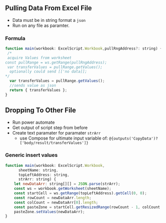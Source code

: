 ## Pulling Data From Excel File
- Data must be in string format a `json`
- Run on any file as paramter.

### Formula
````js
function main(workbook: ExcelScript.Workbook,pullRngAddress?: string) {
 /*
 acquire Values from worksheet
const pullRange = ws.getRange(pullRngAddress);
 var transferValues = pullRange.getValues();
  optionally could send [['no data]];
*/
  var transferValues = pullRange.getValues();
  //sends value as json
  return { transferValues };
}
````
## Dropping To Other File
- Run power automate
- Get output of script step from before
- Create text paramater for paramater `strArr`
    - use Compose for ultimate input variable of: `@{outputs('CopyData')?['body/result/transferValues']}`

### Generic insert values
````js
function main(workbook: ExcelScript.Workbook,
      sheetName: string,
      topLeftAddress: string,
      strArr: string) {
    let newDataArr: string[][] = JSON.parse(strArr);
    const ws = workbook.getWorksheet(sheetName);
    const startCell = ws.getRange(topLeftAddress).getCell(0, 0);
    const rowCount = newDataArr.length;
    const colCount = newDataArr[0].length;
    const pasteZone = startCell.getResizedRange(rowCount - 1, colCount - 1);
    pasteZone.setValues(newDataArr);
}
````



